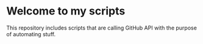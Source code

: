 # Welcome to my scripts

This repository includes scripts that are calling GitHub API with the purpose
of automating stuff.

